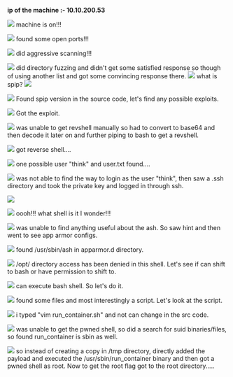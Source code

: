 **ip of the machine :- 10.10.200.53**

![](attachment/cd8fa74c0d2fef77f66586c5719e7f8f.png)
machine is on!!!

![](attachment/d306871c8ba2e5549a7d4763b4c45c7e.png)
found some open ports!!!

![](attachment/815f9419583b7b9cd9db2d739f0b2881.png)
did aggressive scanning!!!

![](attachment/d0f8a42f00d16acf50be26f89827e1a5.png)
did directory fuzzing and didn't get some satisfied response so though of using another list and got some convincing response there.
![](attachment/f55451df9b9dcfbae1b86749dcd6f4b7.png)
what is spip?
![](attachment/00f05d90b9abceb556c6bebe1f373248.png)

![](attachment/ff5c00eae895aecb929f0accc5f6dec5.png)
Found spip version in the source code, let's find any possible exploits.

![](attachment/6c39a0c0129dbd2a44e7f14b30827053.png)
Got the exploit.

![](attachment/960d5a65b7c8ba303b6dd853b0a9605a.png)
was unable to get revshell manually so had to convert to base64 and then decode it later on and further piping to bash to get a revshell.

![](attachment/247040eeac7960eb2cff2faafe31bc98.png)
got reverse shell....

![](attachment/46c92fa962d3147c59ba4a5c47e60b7c.png)
one possible user "think" and user.txt found....

![](attachment/220a1cfe1685b2e83ed44e8066cf8717.png)
was not able to find the way to login as the user "think", then saw a .ssh directory and took the private key and logged in through ssh.

![](attachment/d75e0c06608c5a125657b15666aedefc.png)

![](attachment/91dd7a17d2a0b48fc827705488008f32.png)
oooh!!! what shell is it I wonder!!!

![](attachment/846c6b9ceaa6524992dd471cff6b03d7.png)
was unable to find anything useful about the ash. So saw hint and then went to see app armor configs.

![](attachment/9a4ee7972da420c4852a212ff798b680.png)
found /usr/sbin/ash in apparmor.d directory.

![](attachment/8df91bb0ac28974bb4b1478814ba4f1a.png)
/opt/ directory access has been denied in this shell. Let's see if can shift to bash or have permission to shift to.

![](attachment/d68d9f9b57c68b128e87c79d71c5c2fd.png)
can execute bash shell. So let's do it.

![](attachment/77d59366cfc06bdb003413fe7c552c0a.png)
found some files and most interestingly a script. Let's look at the script.

![](attachment/c228464e87bb04deca2407b806b98965.png)
i typed "vim run_container.sh" and not can change in the src code.

![](attachment/f35c8e7e2f3a7adcaa5469c64d94353a.png)
was unable to get the pwned shell, so did a search for suid binaries/files, so found run_container is sbin as well.

![](attachment/ebcdd3bce11e4ea60f62fbfd423afc07.png)
so instead of creating a copy in /tmp directory, directly added the payload and executed the /usr/sbin/run_container binary and then got a pwned shell as root. Now to get the root flag got to the root directory.....
